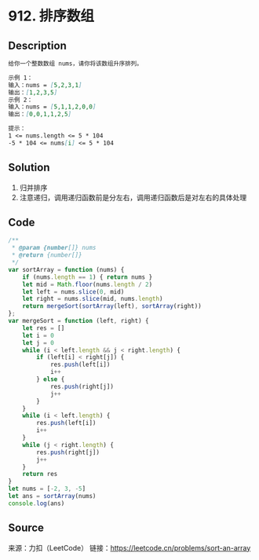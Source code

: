 # 912. 排序数组

## Description

```Markdown
给你一个整数数组 nums，请你将该数组升序排列。

示例 1：
输入：nums = [5,2,3,1]
输出：[1,2,3,5]
示例 2：
输入：nums = [5,1,1,2,0,0]
输出：[0,0,1,1,2,5]

提示：
1 <= nums.length <= 5 * 104
-5 * 104 <= nums[i] <= 5 * 104
```

## Solution

1. 归并排序
2. 注意递归，调用递归函数前是分左右，调用递归函数后是对左右的具体处理

## Code

```JavaScript
/**
 * @param {number[]} nums
 * @return {number[]}
 */
var sortArray = function (nums) {
    if (nums.length == 1) { return nums }
    let mid = Math.floor(nums.length / 2)
    let left = nums.slice(0, mid)
    let right = nums.slice(mid, nums.length)
    return mergeSort(sortArray(left), sortArray(right))
};
var mergeSort = function (left, right) {
    let res = []
    let i = 0
    let j = 0
    while (i < left.length && j < right.length) {
        if (left[i] < right[j]) {
            res.push(left[i])
            i++
        } else {
            res.push(right[j])
            j++
        }
    }
    while (i < left.length) {
        res.push(left[i])
        i++
    }
    while (j < right.length) {
        res.push(right[j])
        j++
    }
    return res
}
let nums = [-2, 3, -5]
let ans = sortArray(nums)
console.log(ans)
```

## Source

来源：力扣（LeetCode）
链接：https://leetcode.cn/problems/sort-an-array